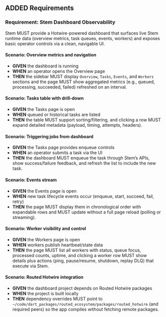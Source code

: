 ## ADDED Requirements

### Requirement: Stem Dashboard Observability
Stem MUST provide a Hotwire-powered dashboard that surfaces live Stem runtime data (overview metrics, task queues, events, workers) and exposes basic operator controls via a clean, navigable UI.

#### Scenario: Overview metrics and navigation
- **GIVEN** the dashboard is running
- **WHEN** an operator opens the Overview page
- **THEN** the sidebar MUST display `Overview`, `Tasks`, `Events`, and `Workers` sections and the page MUST show aggregated metrics (e.g., queued, processing, succeeded, failed) refreshed on an interval.

#### Scenario: Tasks table with drill-down
- **GIVEN** the Tasks page is open
- **WHEN** queued or historical tasks are listed
- **THEN** the table MUST support sorting/filtering, and clicking a row MUST expand detailed metadata (payload, timing, attempts, headers).

#### Scenario: Triggering jobs from dashboard
- **GIVEN** the Tasks page provides enqueue controls
- **WHEN** an operator submits a task via the UI
- **THEN** the dashboard MUST enqueue the task through Stem’s APIs, show success/failure feedback, and refresh the list to include the new task.

#### Scenario: Events stream
- **GIVEN** the Events page is open
- **WHEN** new task lifecycle events occur (enqueue, start, succeed, fail, retry)
- **THEN** the page MUST display them in chronological order with expandable rows and MUST update without a full page reload (polling or streaming).

#### Scenario: Worker visibility and control
- **GIVEN** the Workers page is open
- **WHEN** workers publish heartbeat/state data
- **THEN** the page MUST list all workers with status, queue focus, processed counts, uptime, and clicking a worker row MUST show details plus actions (ping, pause/resume, shutdown, replay DLQ) that execute via Stem.

#### Scenario: Routed Hotwire integration
- **GIVEN** the dashboard project depends on Routed Hotwire packages
- **WHEN** the project is built locally
- **THEN** dependency overrides MUST point to `~/code/dart_packages/routed_ecosystem/packages/routed_hotwire` (and required peers) so the app compiles without fetching remote packages.
